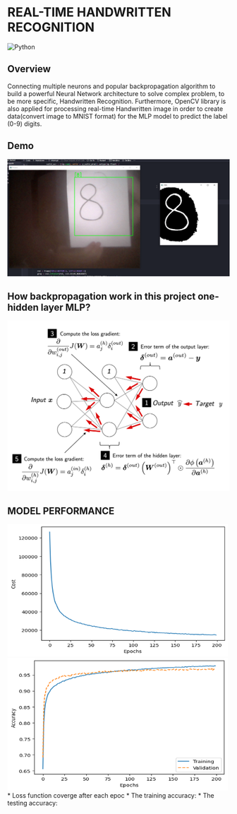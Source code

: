 
# REAL-TIME HANDWRITTEN RECOGNITION

![Python](https://img.shields.io/badge/Python-3.8-blueviolet) 


## Overview
Connecting multiple neurons and popular backpropagation algorithm to build a powerful Neural Network architecture to solve complex problem,
to be more specific, Handwritten Recognition. Furthermore, OpenCV library is also applied for processing real-time Handwritten image in order to create data(convert image to MNIST format) for the MLP model to predict the label (0-9) digits.
## Demo
![Recommendation App](https://github.com/HungVoCs47/Handwritten-Digits-Recognition/blob/main/image/Screenshot%202022-10-12%20211355.png)
## How backpropagation work in this project one-hidden layer MLP?
![Recommendation App](https://github.com/HungVoCs47/Handwritten-Digits-Recognition/blob/main/image/12_12.png)
## MODEL PERFORMANCE
<img src="https://github.com/HungVoCs47/Handwritten-Digits-Recognition/blob/main/image/1123.png" width="500" height="300">
<img src="https://github.com/HungVoCs47/Handwritten-Digits-Recognition/blob/main/image/123213.png" width="500" height="300">
* Loss function coverge after each epoc
* The training accuracy: 
* The testing accuracy:







